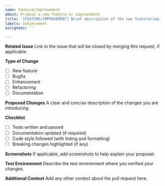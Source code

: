 ```yaml
---
name: Feature/Improvement
about: Propose a new feature or improvement
title: '[FEATURE/IMPROVEMENT] Brief description of the new feature/improvement'
labels: enhancement
assignees: ''

---
```


**Related Issue**
Link to the issue that will be closed by merging this request, if applicable.

**Type of Change**
- [ ] New feature
- [ ] Bugfix
- [ ] Enhancement
- [ ] Refactoring
- [ ] Documentation

**Proposed Changes**
A clear and concise description of the changes you are introducing.

**Checklist**
- [ ] Tests written and passed
- [ ] Documentation updated (if required)
- [ ] Code style followed (with linting and formatting)
- [ ] Breaking changes highlighted (if any)

**Screenshots**
If applicable, add screenshots to help explain your proposal.

**Test Environment**
Describe the test environment where you verified your changes.

**Additional Context**
Add any other context about the pull request here.
